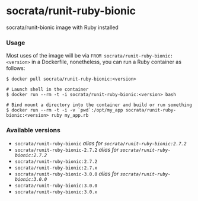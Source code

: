 socrata/runit-ruby-bionic
============

socrata/runit-bionic image with Ruby installed

### Usage

Most uses of the image will be via `FROM socrata/runit-ruby-bionic:<version>` in a Dockerfile, nonetheless, you can run a Ruby container as follows:

    $ docker pull socrata/runit-ruby-bionic:<version>

    # Launch shell in the container
    $ docker run --rm -t -i socrata/runit-ruby-bionic:<version> bash

    # Bind mount a directory into the container and build or run something
    $ docker run --rm -t -i -v `pwd`:/opt/my_app socrata/runit-ruby-bionic:<version> ruby my_app.rb


### Available versions

- `socrata/runit-ruby-bionic` _alias for `socrata/runit-ruby-bionic:2.7.2`_
- `socrata/runit-ruby-bionic-2.7.2` _alias for `socrata/runit-ruby-bionic:2.7.2`_
- `socrata/runit-ruby-bionic:2.7.2`
- `socrata/runit-ruby-bionic:2.7.x`
- `socrata/runit-ruby-bionic-3.0.0` _alias for `socrata/runit-ruby-bionic:3.0.0`_
- `socrata/runit-ruby-bionic:3.0.0`
- `socrata/runit-ruby-bionic:3.0.x` 
